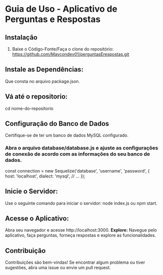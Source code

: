 # Guia de Uso - Aplicativo de Perguntas e Respostas

## Instalação
1. Baixe o Código-Fonte/Faça o clone do repositório:
https://github.com/Maycondev01/perguntasErespostas.git

## Instale as Dependências:
Que consta no arquivo package.json.

## Vá até o repositorio:
cd nome-do-repositorio

## Configuração do Banco de Dados
Certifique-se de ter um banco de dados MySQL configurado.

### Abra o arquivo database/database.js e ajuste as configurações de conexão de acordo com as informações do seu banco de dados.

const connection = new Sequelize('database', 'username', 'password', {
    host: 'localhost',
    dialect: 'mysql',
    // ...
});

## Inicie o Servidor:
Use o seguinte comando para iniciar o servidor: node index.js ou npm start.

## Acesse o Aplicativo:

Abra seu navegador e acesse http://localhost:3000.
**Explore:** Navegue pelo aplicativo, faça perguntas, forneça respostas e explore as funcionalidades.
## Contribuição
Contribuições são bem-vindas! Se encontrar algum problema ou tiver sugestões, abra uma issue ou envie um pull request.
